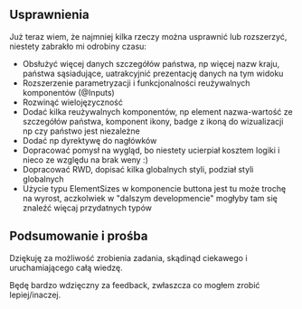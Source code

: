 ## Usprawnienia

Już teraz wiem, że najmniej kilka rzeczy można usprawnić lub rozszerzyć, niestety zabrakło mi odrobiny czasu:

- Obsłużyć więcej danych szczegółów państwa, np więcej nazw kraju, państwa sąsiadujące, uatrakcyjnić prezentację danych na tym widoku
- Rozszerzenie parametryzacji i funkcjonalności reużywalnych komponentów (@Inputs)
- Rozwinąć wielojęzyczność
- Dodać kilka reużywalnych komponentów, np element nazwa-wartość ze szczegółów państwa, komponent ikony, badge z ikoną do wizualizacji np czy państwo jest niezależne
- Dodać np dyrektywę do nagłówków
- Dopracować pomysł na wygląd, bo niestety ucierpiał kosztem logiki i nieco ze względu na brak weny :)
- Dopracować RWD, dopisać kilka globalnych styli, podział styli globalnych
- Użycie typu ElementSizes w komponencie buttona jest tu może trochę na wyrost, aczkolwiek w "dalszym developmencie" mogłyby tam się znaleźć więcaj przydatnych typów

## Podsumowanie i prośba

Dziękuję za możliwość zrobienia zadania, skądinąd ciekawego i uruchamiającego całą wiedzę.

Będę bardzo wdzięczny za feedback, zwłaszcza co mogłem zrobić lepiej/inaczej.
